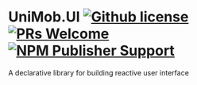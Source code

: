 # UniMob.UI [![Github license](https://img.shields.io/github/license/codewriter-packages/UniMob.UI.svg)](#) [![PRs Welcome](https://img.shields.io/badge/PRs-welcome-brightgreen.svg)](#) [![NPM Publisher Support](https://img.shields.io/badge/maintained%20with-NPM%20Publisher%20Support-blue.svg)](https://github.com/vanifatovvlad/NpmPublisherSupport)
A declarative library for building reactive user interface